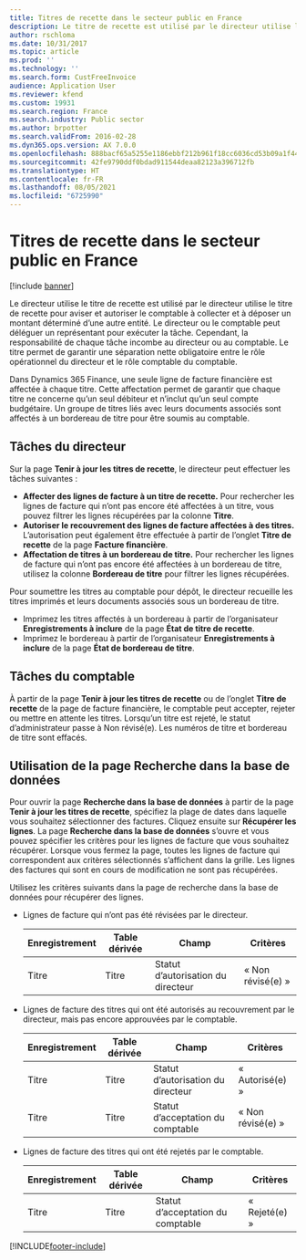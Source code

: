```yaml
---
title: Titres de recette dans le secteur public en France
description: Le titre de recette est utilisé par le directeur utilise le titre de recette pour aviser et autoriser le comptable à collecter et à déposer un montant déterminé d’une autre entité.
author: rschloma
ms.date: 10/31/2017
ms.topic: article
ms.prod: ''
ms.technology: ''
ms.search.form: CustFreeInvoice
audience: Application User
ms.reviewer: kfend
ms.custom: 19931
ms.search.region: France
ms.search.industry: Public sector
ms.author: brpotter
ms.search.validFrom: 2016-02-28
ms.dyn365.ops.version: AX 7.0.0
ms.openlocfilehash: 888bacf65a5255e1186ebbf212b961f18cc6036cd53b09a1f44262cb60a97125
ms.sourcegitcommit: 42fe9790ddf0bdad911544deaa82123a396712fb
ms.translationtype: HT
ms.contentlocale: fr-FR
ms.lasthandoff: 08/05/2021
ms.locfileid: "6725990"
---
```

# <a name="titres-de-recette-in-the-public-sector-in-france"></a>Titres de recette dans le secteur public en France

[!include [banner](../includes/banner.md)]

Le directeur utilise le titre de recette est utilisé par le directeur utilise le titre de recette pour aviser et autoriser le comptable à collecter et à déposer un montant déterminé d’une autre entité. Le directeur ou le comptable peut déléguer un représentant pour exécuter la tâche. Cependant, la responsabilité de chaque tâche incombe au directeur ou au comptable. Le titre permet de garantir une séparation nette obligatoire entre le rôle opérationnel du directeur et le rôle comptable du comptable.

Dans Dynamics 365 Finance, une seule ligne de facture financière est affectée à chaque titre. Cette affectation permet de garantir que chaque titre ne concerne qu’un seul débiteur et n’inclut qu’un seul compte budgétaire. Un groupe de titres liés avec leurs documents associés sont affectés à un bordereau de titre pour être soumis au comptable.

## <a name="directors-tasks"></a>Tâches du directeur
Sur la page **Tenir à jour les titres de recette**, le directeur peut effectuer les tâches suivantes :

-   **Affecter des lignes de facture à un titre de recette.** Pour rechercher les lignes de facture qui n’ont pas encore été affectées à un titre, vous pouvez filtrer les lignes récupérées par la colonne **Titre**.
-   **Autoriser le recouvrement des lignes de facture affectées à des titres.** L’autorisation peut également être effectuée à partir de l’onglet **Titre de recette** de la page **Facture financière**.
-   **Affectation de titres à un bordereau de titre.** Pour rechercher les lignes de facture qui n’ont pas encore été affectées à un bordereau de titre, utilisez la colonne **Bordereau de titre** pour filtrer les lignes récupérées.

Pour soumettre les titres au comptable pour dépôt, le directeur recueille les titres imprimés et leurs documents associés sous un bordereau de titre.

-   Imprimez les titres affectés à un bordereau à partir de l’organisateur **Enregistrements à inclure** de la page **État de titre de recette**.
-   Imprimez le bordereau à partir de l’organisateur **Enregistrements à inclure** de la page **État de bordereau de titre**.

## <a name="accountants-tasks"></a>Tâches du comptable
À partir de la page **Tenir à jour les titres de recette** ou de l’onglet **Titre de recette** de la page de facture financière, le comptable peut accepter, rejeter ou mettre en attente les titres. Lorsqu’un titre est rejeté, le statut d’administrateur passe à Non révisé(e). Les numéros de titre et bordereau de titre sont effacés.

## <a name="using-the-database-inquiry-page"></a>Utilisation de la page Recherche dans la base de données
Pour ouvrir la page **Recherche dans la base de données** à partir de la page **Tenir à jour les titres de recette**, spécifiez la plage de dates dans laquelle vous souhaitez sélectionner des factures. Cliquez ensuite sur **Récupérer les lignes**. La page **Recherche dans la base de données** s’ouvre et vous pouvez spécifier les critères pour les lignes de facture que vous souhaitez récupérer. Lorsque vous fermez la page, toutes les lignes de facture qui correspondent aux critères sélectionnés s’affichent dans la grille. Les lignes des factures qui sont en cours de modification ne sont pas récupérées. 

Utilisez les critères suivants dans la page de recherche dans la base de données pour récupérer des lignes.

- Lignes de facture qui n’ont pas été révisées par le directeur.

  | Enregistrement | Table dérivée |             Champ             |    Critères    |
  |-------|---------------|-------------------------------|----------------|
  | Titre |     Titre     | Statut d’autorisation du directeur | « Non révisé(e) » |


- Lignes de facture des titres qui ont été autorisés au recouvrement par le directeur, mais pas encore approuvées par le comptable.

  | Enregistrement | Table dérivée |             Champ             |    Critères    |
  |-------|---------------|-------------------------------|----------------|
  | Titre |     Titre     | Statut d’autorisation du directeur |  « Autorisé(e) »  |
  | Titre |     Titre     | Statut d’acceptation du comptable  | « Non révisé(e) » |


- Lignes de facture des titres qui ont été rejetés par le comptable.

  | Enregistrement | Table dérivée | Champ                        | Critères   |
  |-------|---------------|------------------------------|------------|
  | Titre | Titre         | Statut d’acceptation du comptable | « Rejeté(e) » |







[!INCLUDE[footer-include](../../includes/footer-banner.md)]